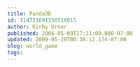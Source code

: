 ```yaml
---
title: Panda3D
id: 114721691356516015
author: Kirby Urner
published: 2006-05-09T17:11:00.000-07:00
updated: 2009-05-29T00:38:12.174-07:00
blog: world_game
tags: 
---
```


